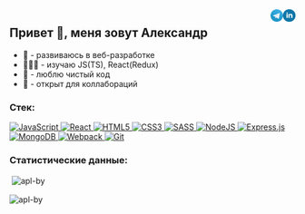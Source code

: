   <a href="https://linkedin.com/in/apl-by" target="_blank">
    <img align="right" src="./icons/linkedin.svg" alt="apl-by linkedin" width="22px" />
  </a>
  <a href="https://t.me/apl_by" target="_blank">
    <img align="right" alt="apl-by telegram" width="22px" src="./icons/telegram.svg" />
  </a>  
<h2 align="left">Привет 👋, меня зовут Александр</h1>

* 🌱 - развиваюсь в веб-разработке 
* 👨🏽‍💻 - изучаю JS(TS), React(Redux)
* 🎈 - люблю чистый код  
* 🤝 - открыт для коллабораций


<h3 align="left">Стек:</h3>
<p align="left">  
  <a href="https://developer.mozilla.org/en-US/docs/Web/JavaScript" target="_blank">
    <img alt="JavaScript" src="https://img.shields.io/badge/javascript-%23323330.svg?&style=for-the-badge&logo=javascript&logoColor=%23F7DF1E" height="23px"/>
  </a> 
  <a href="https://reactjs.org/" target="_blank">
    <img alt="React" src="https://img.shields.io/badge/react-%2320232a.svg?&style=for-the-badge&logo=react&logoColor=%2361DAFB" height="23px"/>
  </a> 
  <a href="https://www.w3.org/html/" target="_blank">
    <img alt="HTML5" src="https://img.shields.io/badge/html5-%23E34F26.svg?&style=for-the-badge&logo=html5&logoColor=white" height="23px"/>
  </a> 
  <a href="https://www.w3schools.com/css/" target="_blank">
    <img alt="CSS3" src="https://img.shields.io/badge/css3-%231572B6.svg?&style=for-the-badge&logo=css3&logoColor=white" height="23px"/>
  </a>  
  <a href="https://sass-lang.com/" target="_blank">
    <img alt="SASS" src="https://img.shields.io/badge/SASS-hotpink.svg?&style=for-the-badge&logo=SASS&logoColor=white" height="23px"/>
  </a>  
  <a href="https://nodejs.org" target="_blank">
   <img alt="NodeJS" src="https://img.shields.io/badge/node.js-%2343853D.svg?&style=for-the-badge&logo=node.js&logoColor=white" height="23px"/>
  </a>
  <a href="https://expressjs.com" target="_blank">
   <img alt="Express.js" src="https://img.shields.io/badge/express.js-%23404d59.svg?&style=for-the-badge" height="23px"/>
  </a>  
  <a href="https://www.mongodb.com/" target="_blank">
   <img alt="MongoDB" src ="https://img.shields.io/badge/MongoDB-%234ea94b.svg?&style=for-the-badge&logo=mongodb&logoColor=white" height="23px"/>
  </a> 
  <a href="https://webpack.js.org" target="_blank">
    <img alt="Webpack" src="https://img.shields.io/badge/webpack-%238DD6F9.svg?&style=for-the-badge&logo=webpack&logoColor=black" height="23px" />
  </a> 
  <a href="https://git-scm.com/" target="_blank">
    <img alt="Git" src="https://img.shields.io/badge/git-%23F05033.svg?&style=for-the-badge&logo=git&logoColor=white" height="23px"/>
  </a> 
</p>


<h3 align="left">Статистические данные:</h3>
 
  <p align="left">&nbsp;<img align="center" src="https://github-readme-stats.vercel.app/api?username=Apl-by&show_icons=true&locale=en" alt="apl-by" /></p>

  <p align="left"><img align="center" src="https://github-readme-stats.vercel.app/api/top-langs?username=Apl-by&show_icons=true&locale=en&layout=compact" alt="apl-by" /></p>
